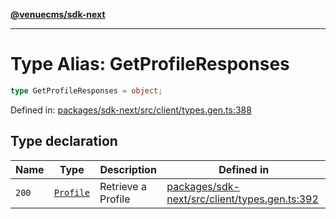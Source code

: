 [**@venuecms/sdk-next**](../Index.md)

***

# Type Alias: GetProfileResponses

```ts
type GetProfileResponses = object;
```

Defined in: [packages/sdk-next/src/client/types.gen.ts:388](https://github.com/venuecms/sdk/blob/93f6bf3ae5c71ab7e4dd72baca4ddff927ddbc9f/packages/sdk-next/src/client/types.gen.ts#L388)

## Type declaration

| Name | Type | Description | Defined in |
| ------ | ------ | ------ | ------ |
| <a id="200"></a> `200` | [`Profile`](Profile.md) | Retrieve a Profile | [packages/sdk-next/src/client/types.gen.ts:392](https://github.com/venuecms/sdk/blob/93f6bf3ae5c71ab7e4dd72baca4ddff927ddbc9f/packages/sdk-next/src/client/types.gen.ts#L392) |
